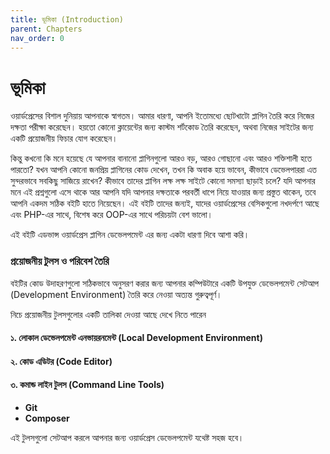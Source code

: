 ```yaml
---
title: ভূমিকা (Introduction)
parent: Chapters
nav_order: 0
---
```


# ভূমিকা

ওয়ার্ডপ্রেসের বিশাল দুনিয়ায় আপনাকে স্বাগতম। আমার ধারণা, আপনি ইতোমধ্যে ছোটখাটো প্লাগিন তৈরি করে নিজের দক্ষতা পরীক্ষা করেছেন। হয়তো কোনো ক্লায়েন্টের জন্য কাস্টম শর্টকোড তৈরি করেছেন, অথবা নিজের সাইটের জন্য একটি প্রয়োজনীয় ফিচার যোগ করেছেন।

কিন্তু কখনো কি মনে হয়েছে যে আপনার বানানো প্লাগিনগুলো আরও বড়, আরও গোছানো এবং আরও শক্তিশালী হতে পারতো? যখন আপনি কোনো জনপ্রিয় প্লাগিনের কোড দেখেন, তখন কি অবাক হয়ে ভাবেন, কীভাবে ডেভেলপাররা এত সুন্দরভাবে সবকিছু সাজিয়ে রাখেন? কীভাবে তাদের প্লাগিন লক্ষ লক্ষ সাইটে কোনো সমস্যা ছাড়াই চলে? যদি আপনার মনে এই প্রশ্নগুলো এসে থাকে আর আপনি যদি আপনার দক্ষতাকে পরবর্তী ধাপে নিয়ে যাওয়ার জন্য প্রস্তুত থাকেন, তবে আপনি একদম সঠিক বইটি হাতে নিয়েছেন। এই বইটি তাদের জন্যই, যাদের ওয়ার্ডপ্রেসের বেসিকগুলো নখদর্পণে আছে এবং PHP-এর সাথে, বিশেষ করে OOP-এর সাথে পরিচয়টা বেশ ভালো।

এই বইটি এডভান্স ওয়ার্ডপ্রেস প্লাগিন ডেভেলপমেন্ট এর জন্য একটা ধারণা দিবে আশা করি।


### **প্রয়োজনীয় টুলস ও পরিবেশ তৈরি**

বইটির কোড উদাহরণগুলো সঠিকভাবে অনুসরণ করার জন্য আপনার কম্পিউটারে একটি উপযুক্ত ডেভেলপমেন্ট সেটআপ (Development Environment) তৈরি করে নেওয়া অত্যন্ত গুরুত্বপূর্ণ।

নিচে প্রয়োজনীয় টুলসগুলোর একটি তালিকা দেওয়া আছে দেখে নিতে পারেন

#### **১. লোকাল ডেভেলপমেন্ট এনভায়রনমেন্ট (Local Development Environment)**

#### **২. কোড এডিটর (Code Editor)**

#### **৩. কমান্ড লাইন টুলস (Command Line Tools)**
* **Git**
* **Composer**


এই টুলসগুলো সেটআপ করলে আপনার জন্য ওয়ার্ডপ্রেস ডেভেলপমেন্ট যথেষ্ট সহজ হবে।